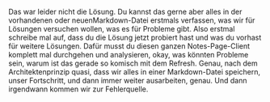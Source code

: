 Das war leider nicht die Lösung. Du kannst das gerne aber alles in der vorhandenen oder neuenMarkdown-Datei erstmals verfassen, was wir für Lösungen versuchen wollen, was es für Probleme gibt. Also erstmal schreibe mal auf, dass du die Lösung jetzt probiert hast und was du vorhast für weitere Lösungen. Dafür musst du diesen ganzen Notes-Page-Client komplett mal durchgehen und analysieren, okay, was könnten Probleme sein, warum ist das gerade so komisch mit dem Refresh. Genau, nach dem Architektenprinzip quasi, dass wir alles in einer Markdown-Datei speichern, unser Fortschritt, und dann immer weiter ausarbeiten, genau. Und dann irgendwann kommen wir zur Fehlerquelle.